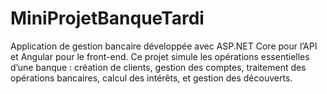 # MiniProjetBanqueTardi
Application de gestion bancaire développée avec ASP.NET Core pour l’API et Angular pour le front-end. Ce projet simule les opérations essentielles d’une banque : création de clients, gestion des comptes, traitement des opérations bancaires, calcul des intérêts, et gestion des découverts.

